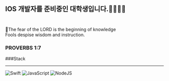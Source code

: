 ## IOS 개발자를 준비중인 대학생입니다.🧑🏻‍💻👋 <br><br>


🙏The fear of the LORD is the beginning of knowledge <br>
Fools despise wisdom and instruction.<br>

### PROVERBS 1:7

###Stack
<hr>

<img alt="Swift" src ="https://img.shields.io/badge/Swift-red.svg?&style=for-the-badge&logo=swift&logoColor=orange"/> <img alt="JavaScript" src ="https://img.shields.io/badge/JavaScript-Yellow.svg?&style=for-the-badge&logo=JavaScript&logoColor=yellow"/> <img alt="NodeJS" src ="https://img.shields.io/badge/NodeJS-green.svg?&style=for-the-badge&logo=NodeJS&logoColor=green"/>

